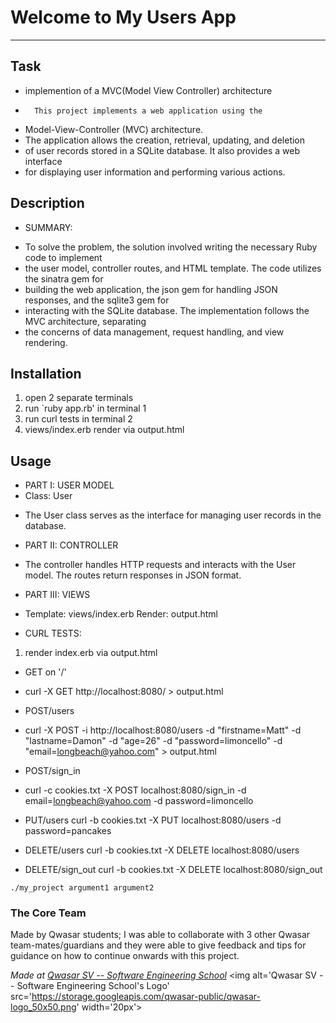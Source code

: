 # Welcome to My Users App
***
## Task
+ implemention of a MVC(Model View Controller) architecture
+       This project implements a web application using the 
- Model-View-Controller (MVC) architecture. 
- The application allows the creation, retrieval, updating, and deletion 
- of user records stored in a SQLite database. It also provides a web interface 
- for displaying user information and performing various actions.

## Description
+   SUMMARY: 
-  To solve the problem, the solution involved writing the necessary Ruby code to implement 
- the user model, controller routes, and HTML template. The code utilizes the sinatra gem for 
- building the web application, the json gem for handling JSON responses, and the sqlite3 gem for 
- interacting with the SQLite database. The implementation follows the MVC architecture, separating 
- the concerns of data management, request handling, and view rendering.


## Installation
1. open 2 separate terminals
2. run `ruby app.rb' in terminal 1
3. run curl tests in terminal 2
4. views/index.erb render via output.html 

## Usage
+   PART I: USER MODEL
+ Class: User
- The User class serves as the interface for managing user records in the database.

+   PART II: CONTROLLER
- The controller handles HTTP requests and interacts with the User model. The routes return responses in JSON format.

+   PART III: VIEWS
+ Template: views/index.erb Render: output.html

+   CURL TESTS:
1. render index.erb via output.html 

+ GET on '/'
- curl -X GET http://localhost:8080/ > output.html 

+ POST/users
- curl -X POST -i http://localhost:8080/users -d "firstname=Matt" -d "lastname=Damon" -d "age=26" -d "password=limoncello" -d "email=longbeach@yahoo.com" > output.html

+ POST/sign_in
- curl -c cookies.txt -X POST localhost:8080/sign_in -d email=longbeach@yahoo.com -d password=limoncello

- PUT/users curl -b cookies.txt -X PUT localhost:8080/users -d password=pancakes

- DELETE/users curl -b cookies.txt -X DELETE localhost:8080/users

- DELETE/sign_out curl -b cookies.txt -X DELETE localhost:8080/sign_out

```
./my_project argument1 argument2
```

### The Core Team
Made by Qwasar students; I was able to collaborate with 3 other Qwasar team-mates/guardians 
and they were able to give feedback and tips for guidance on how to continue onwards with this 
project. 

<span><i>Made at <a href='https://qwasar.io'>Qwasar SV -- Software Engineering School</a></i></span>
<span><img alt='Qwasar SV -- Software Engineering School's Logo' src='https://storage.googleapis.com/qwasar-public/qwasar-logo_50x50.png' width='20px'></span>
